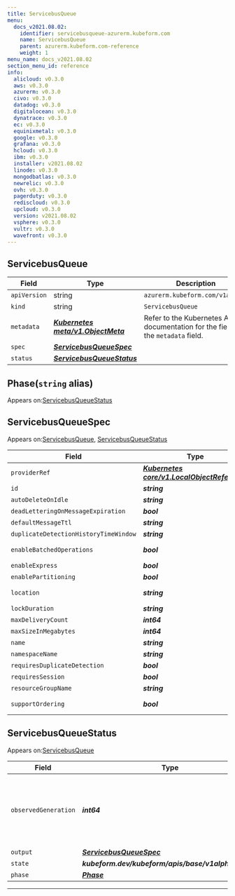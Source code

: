 ```yaml
---
title: ServicebusQueue
menu:
  docs_v2021.08.02:
    identifier: servicebusqueue-azurerm.kubeform.com
    name: ServicebusQueue
    parent: azurerm.kubeform.com-reference
    weight: 1
menu_name: docs_v2021.08.02
section_menu_id: reference
info:
  alicloud: v0.3.0
  aws: v0.3.0
  azurerm: v0.3.0
  civo: v0.3.0
  datadog: v0.3.0
  digitalocean: v0.3.0
  dynatrace: v0.3.0
  ec: v0.3.0
  equinixmetal: v0.3.0
  google: v0.3.0
  grafana: v0.3.0
  hcloud: v0.3.0
  ibm: v0.3.0
  installer: v2021.08.02
  linode: v0.3.0
  mongodbatlas: v0.3.0
  newrelic: v0.3.0
  ovh: v0.3.0
  pagerduty: v0.3.0
  rediscloud: v0.3.0
  upcloud: v0.3.0
  version: v2021.08.02
  vsphere: v0.3.0
  vultr: v0.3.0
  wavefront: v0.3.0
---
```


## ServicebusQueue
| Field | Type | Description |
| ------ | ----- | ----------- |
| `apiVersion` | string | `azurerm.kubeform.com/v1alpha1` |
|    `kind` | string | `ServicebusQueue` |
| `metadata` | ***[Kubernetes meta/v1.ObjectMeta](https://v1-18.docs.kubernetes.io/docs/reference/generated/kubernetes-api/v1.18/#objectmeta-v1-meta)***|Refer to the Kubernetes API documentation for the fields of the `metadata` field.|
| `spec` | ***[ServicebusQueueSpec](#servicebusqueuespec)***||
| `status` | ***[ServicebusQueueStatus](#servicebusqueuestatus)***||
## Phase(`string` alias)

Appears on:[ServicebusQueueStatus](#servicebusqueuestatus)

## ServicebusQueueSpec

Appears on:[ServicebusQueue](#servicebusqueue), [ServicebusQueueStatus](#servicebusqueuestatus)

| Field | Type | Description |
| ------ | ----- | ----------- |
| `providerRef` | ***[Kubernetes core/v1.LocalObjectReference](https://v1-18.docs.kubernetes.io/docs/reference/generated/kubernetes-api/v1.18/#localobjectreference-v1-core)***||
| `id` | ***string***||
| `autoDeleteOnIdle` | ***string***| ***(Optional)*** |
| `deadLetteringOnMessageExpiration` | ***bool***| ***(Optional)*** |
| `defaultMessageTtl` | ***string***| ***(Optional)*** |
| `duplicateDetectionHistoryTimeWindow` | ***string***| ***(Optional)*** |
| `enableBatchedOperations` | ***bool***| ***(Optional)*** Deprecated|
| `enableExpress` | ***bool***| ***(Optional)*** |
| `enablePartitioning` | ***bool***| ***(Optional)*** |
| `location` | ***string***| ***(Optional)*** Deprecated|
| `lockDuration` | ***string***| ***(Optional)*** |
| `maxDeliveryCount` | ***int64***| ***(Optional)*** |
| `maxSizeInMegabytes` | ***int64***| ***(Optional)*** |
| `name` | ***string***||
| `namespaceName` | ***string***||
| `requiresDuplicateDetection` | ***bool***| ***(Optional)*** |
| `requiresSession` | ***bool***| ***(Optional)*** |
| `resourceGroupName` | ***string***||
| `supportOrdering` | ***bool***| ***(Optional)*** Deprecated|
## ServicebusQueueStatus

Appears on:[ServicebusQueue](#servicebusqueue)

| Field | Type | Description |
| ------ | ----- | ----------- |
| `observedGeneration` | ***int64***| ***(Optional)*** Resource generation, which is updated on mutation by the API Server.|
| `output` | ***[ServicebusQueueSpec](#servicebusqueuespec)***| ***(Optional)*** |
| `state` | ***kubeform.dev/kubeform/apis/base/v1alpha1.State***| ***(Optional)*** |
| `phase` | ***[Phase](#phase)***| ***(Optional)*** |
---
